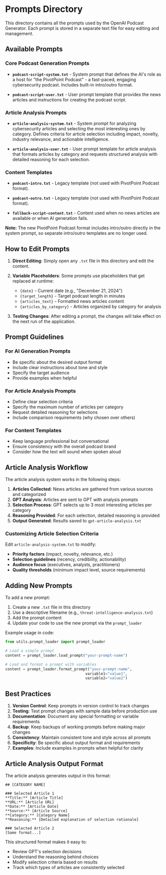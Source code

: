 # Prompts Directory

This directory contains all the prompts used by the OpenAI Podcast Generator. Each prompt is stored in a separate text file for easy editing and management.

## Available Prompts

### Core Podcast Generation Prompts

- **`podcast-script-system.txt`** - System prompt that defines the AI's role as a host for "the PivotPoint Podcast" - a fast-paced, engaging cybersecurity podcast. Includes built-in intro/outro format.

- **`podcast-script-user.txt`** - User prompt template that provides the news articles and instructions for creating the podcast script.

### Article Analysis Prompts

- **`article-analysis-system.txt`** - System prompt for analyzing cybersecurity articles and selecting the most interesting ones by category. Defines criteria for article selection including impact, novelty, industry relevance, and actionable intelligence.

- **`article-analysis-user.txt`** - User prompt template for article analysis that formats articles by category and requests structured analysis with detailed reasoning for each selection.

### Content Templates

- **`podcast-intro.txt`** - Legacy template (not used with PivotPoint Podcast format).

- **`podcast-outro.txt`** - Legacy template (not used with PivotPoint Podcast format).

- **`fallback-script-content.txt`** - Content used when no news articles are available or when AI generation fails.

**Note:** The new PivotPoint Podcast format includes intro/outro directly in the system prompt, so separate intro/outro templates are no longer used.

## How to Edit Prompts

1. **Direct Editing**: Simply open any `.txt` file in this directory and edit the content.

2. **Variable Placeholders**: Some prompts use placeholders that get replaced at runtime:
   - `{date}` - Current date (e.g., "December 21, 2024")
   - `{target_length}` - Target podcast length in minutes
   - `{articles_text}` - Formatted news articles content
   - `{articles_by_category}` - Articles organized by category for analysis

3. **Testing Changes**: After editing a prompt, the changes will take effect on the next run of the application.

## Prompt Guidelines

### For AI Generation Prompts
- Be specific about the desired output format
- Include clear instructions about tone and style
- Specify the target audience
- Provide examples when helpful

### For Article Analysis Prompts
- Define clear selection criteria
- Specify the maximum number of articles per category
- Request detailed reasoning for selections
- Include comparison requirements (why chosen over others)

### For Content Templates
- Keep language professional but conversational
- Ensure consistency with the overall podcast brand
- Consider how the text will sound when spoken aloud

## Article Analysis Workflow

The article analysis system works in the following steps:

1. **Articles Collected**: News articles are gathered from various sources and categorized
2. **GPT Analysis**: Articles are sent to GPT with analysis prompts
3. **Selection Process**: GPT selects up to 3 most interesting articles per category
4. **Reasoning Provided**: For each selection, detailed reasoning is provided
5. **Output Generated**: Results saved to `gpt-article-analysis.txt`

### Customizing Article Selection Criteria

Edit `article-analysis-system.txt` to modify:
- **Priority factors** (impact, novelty, relevance, etc.)
- **Selection guidelines** (recency, credibility, actionability)
- **Audience focus** (executives, analysts, practitioners)
- **Quality thresholds** (minimum impact level, source requirements)

## Adding New Prompts

To add a new prompt:

1. Create a new `.txt` file in this directory
2. Use a descriptive filename (e.g., `threat-intelligence-analysis.txt`)
3. Add the prompt content
4. Update your code to use the new prompt via the `prompt_loader`

Example usage in code:
```python
from utils.prompt_loader import prompt_loader

# Load a simple prompt
content = prompt_loader.load_prompt("your-prompt-name")

# Load and format a prompt with variables
content = prompt_loader.format_prompt("your-prompt-name", 
                                    variable1="value1", 
                                    variable2="value2")
```

## Best Practices

1. **Version Control**: Keep prompts in version control to track changes
2. **Testing**: Test prompt changes with sample data before production use
3. **Documentation**: Document any special formatting or variable requirements
4. **Backup**: Keep backups of working prompts before making major changes
5. **Consistency**: Maintain consistent tone and style across all prompts
6. **Specificity**: Be specific about output format and requirements
7. **Examples**: Include examples in prompts when helpful for clarity

## Article Analysis Output Format

The article analysis generates output in this format:

```
## [CATEGORY NAME]

### Selected Article 1
**Title:** [Article Title]
**URL:** [Article URL]
**Date:** [Article Date]
**Source:** [Article Source]
**Category:** [Category Name]
**Reasoning:** [Detailed explanation of selection rationale]

### Selected Article 2
[Same format...]
```

This structured format makes it easy to:
- Review GPT's selection decisions
- Understand the reasoning behind choices
- Modify selection criteria based on results
- Track which types of articles are consistently selected
